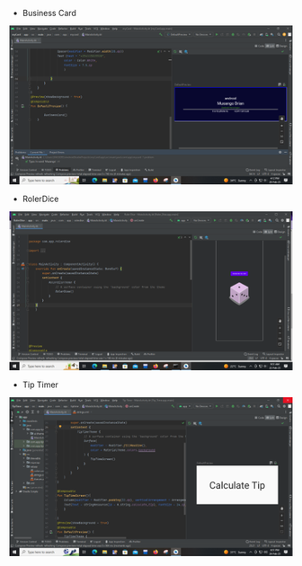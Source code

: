 - Business Card
<img src="./images/businesscard.png">

- RolerDice
<img src="./images/rolerDice.png">

- Tip Timer
<img src = "./images/tiptimer.png">